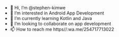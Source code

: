 - 👋 Hi, I’m @stephen-kimwe
- 👀 I’m interested in Android App Development
- 🌱 I’m currently learning Kotlin and Java
- 💞️ I’m looking to collaborate on app development 
- 📫 How to reach me https//:wa.me/254717713022

<!---
stephen-kimwe/stephen-kimwe is a ✨ special ✨ repository because its `README.md` (this file) appears on your GitHub profile.
You can click the Preview link to take a look at your changes.
--->
